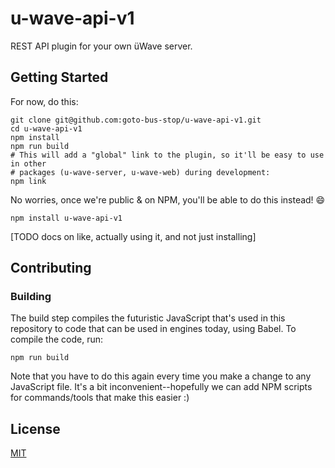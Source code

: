 # u-wave-api-v1

REST API plugin for your own üWave server.

## Getting Started

For now, do this:

```
git clone git@github.com:goto-bus-stop/u-wave-api-v1.git
cd u-wave-api-v1
npm install
npm run build
# This will add a "global" link to the plugin, so it'll be easy to use in other
# packages (u-wave-server, u-wave-web) during development:
npm link
```

No worries, once we're public & on NPM, you'll be able to do this instead!
:smile:

```
npm install u-wave-api-v1
```

[TODO docs on like, actually using it, and not just installing]

## Contributing

### Building

The build step compiles the futuristic JavaScript that's used in this repository
to code that can be used in engines today, using Babel. To compile the code,
run:

```
npm run build
```

Note that you have to do this again every time you make a change to any
JavaScript file. It's a bit inconvenient--hopefully we can add NPM scripts for
commands/tools that make this easier :)

## License

[MIT](./LICENSE)
